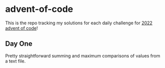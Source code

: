 # advent-of-code
This is the repo tracking my solutions for each daily challenge for [2022 advent of code](https://adventofcode.com/about)!

## Day One
Pretty straightforward summing and maximum comparisons of values from a text file.
